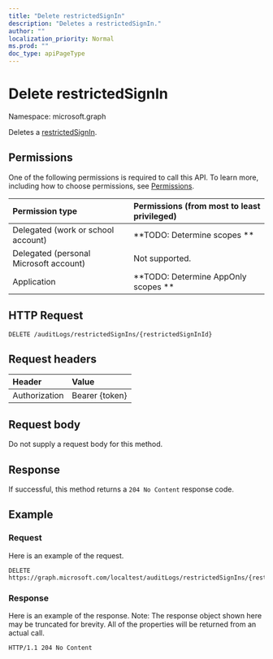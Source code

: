 ```yaml
---
title: "Delete restrictedSignIn"
description: "Deletes a restrictedSignIn."
author: ""
localization_priority: Normal
ms.prod: ""
doc_type: apiPageType
---
```


# Delete restrictedSignIn

Namespace: microsoft.graph

Deletes a [restrictedSignIn](../resources/restrictedsignin.md).

## Permissions
One of the following permissions is required to call this API. To learn more, including how to choose permissions, see [Permissions](/concepts/permissions-reference.md).

|Permission type|Permissions (from most to least privileged)|
|:---|:---|
|Delegated (work or school account)|**TODO: Determine scopes **|
|Delegated (personal Microsoft account)|Not supported.|
|Application|**TODO: Determine AppOnly scopes **|

## HTTP Request
<!-- {
  "blockType": "ignored"
}
-->
``` http
DELETE /auditLogs/restrictedSignIns/{restrictedSignInId}
```

## Request headers
|Header|Value|
|:---|:---|
|Authorization|Bearer {token}|

## Request body
Do not supply a request body for this method.

## Response
If successful, this method returns a `204 No Content` response code.

## Example

### Request
Here is an example of the request.
<!-- {
  "blockType": "request",
  "name": "delete_restrictedsignin"
}
-->
``` http
DELETE https://graph.microsoft.com/localtest/auditLogs/restrictedSignIns/{restrictedSignInId}
```

### Response
Here is an example of the response. Note: The response object shown here may be truncated for brevity. All of the properties will be returned from an actual call.
<!-- {
  "blockType": "response",
  "truncated": true
}
-->
``` http
HTTP/1.1 204 No Content
```

